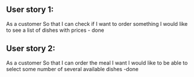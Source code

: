  ## User story 1:
As a customer
So that I can check if I want to order something
I would like to see a list of dishes with prices - done 

## User story 2: 
As a customer
So that I can order the meal I want
I would like to be able to select some number of several available dishes -done 
